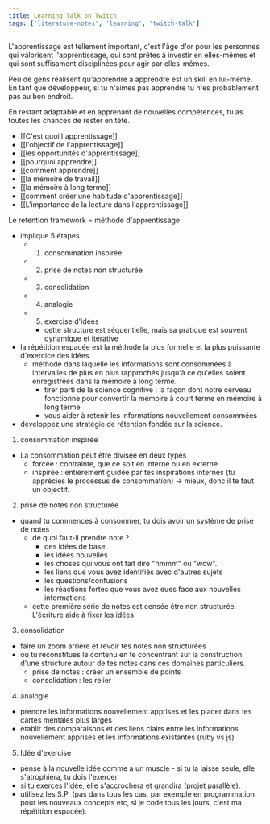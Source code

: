 ```yaml
---
title: Learning Talk on Twitch
tags: ['literature-notes', 'learning', 'twitch-talk']
---
```


L'apprentissage est tellement important, c'est l'âge d'or pour les personnes qui valorisent l'apprentissage, qui sont prêtes à investir en elles-mêmes et qui sont suffisament disciplinées pour agir par elles-mêmes.

Peu de gens réalisent qu'apprendre à apprendre est un skill en lui-même. En tant que développeur, si tu n'aimes pas apprendre tu n'es probablement pas au bon endroit.

En restant adaptable et en apprenant de nouvelles compétences, tu as toutes les chances de rester en tête. 

- [[C'est quoi l'apprentissage]]
- [[l'objectif de l'apprentissage]]
- [[les opportunités d'apprentissage]]
- [[pourquoi apprendre]]
- [[comment apprendre]]
- [[la mémoire de travail]]
- [[la mémoire à long terme]]
- [[comment créer une habitude d'apprentissage]]
- [[L'importance de la lecture dans l'apprentissage]]

Le retention framework = méthode d'apprentissage
- implique 5 étapes
	- 1. consommation inspirée
	- 2. prise de notes non structurée
	- 3. consolidation
	- 4. analogie
	- 5. exercise d'idées
		- cette structure est séquentielle, mais sa pratique est souvent dynamique et itérative
- la répétition espacée est la méthode la plus formelle et la plus puissante d'exercice des idées
	- méthode dans laquelle les informations sont consommées à intervalles de plus en plus rapprochés jusqu'à ce qu'elles soient enregistrées dans la mémoire à long terme. 
		- tirer parti de la science cognitive : la façon dont notre cerveau fonctionne pour convertir la mémoire à court terme en mémoire à long terme
		- vous aider à retenir les informations nouvellement consommées
- développez une stratégie de rétention fondée sur la science.

1. consommation inspirée
- La consommation peut être divisée en deux types
	- forcée : contrainte, que ce soit en interne ou en externe
	- inspirée : entièrement guidée par tes inspirations internes (tu apprécies le processus de consommation) -> mieux, donc il te faut un objectif.

2. prise de notes non structurée
- quand tu commences à consommer, tu dois avoir un système de prise de notes
	- de quoi faut-il prendre note ?
		- des idées de base
		- les idées nouvelles
		- les choses qui vous ont fait dire "hmmm" ou "wow".
		- les liens que vous avez identifiés avec d'autres sujets
		- les questions/confusions
		- les réactions fortes que vous avez eues face aux nouvelles informations
	- cette première série de notes est censée être non structurée. L'écriture aide à fixer les idées.

3. consolidation
- faire un zoom arrière et revoir tes notes non structurées
- où tu reconstitues le contenu en te concentrant sur la construction d'une structure autour de tes notes dans ces domaines particuliers.
	- prise de notes : créer un ensemble de points
	- consolidation : les relier

4. analogie
- prendre les informations nouvellement apprises et les placer dans tes cartes mentales plus larges
- établir des comparaisons et des liens clairs entre les informations nouvellement apprises et les informations existantes (ruby vs js)

5. Idée d'exercise
- pense à la nouvelle idée comme à un muscle - si tu la laisse seule, elle s'atrophiera, tu dois l'exercer
- si tu exerces l'idée, elle s'accrochera et grandira (projet parallèle).
- utilisez les S.P. (pas dans tous les cas, par exemple en programmation pour les nouveaux concepts etc, si je code tous les jours, c'est ma répétition espacée).